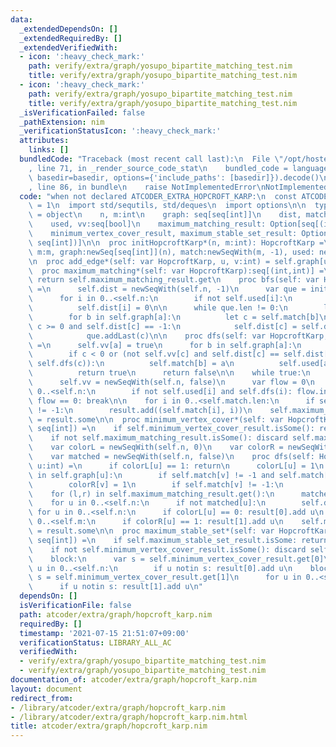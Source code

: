```yaml
---
data:
  _extendedDependsOn: []
  _extendedRequiredBy: []
  _extendedVerifiedWith:
  - icon: ':heavy_check_mark:'
    path: verify/extra/graph/yosupo_bipartite_matching_test.nim
    title: verify/extra/graph/yosupo_bipartite_matching_test.nim
  - icon: ':heavy_check_mark:'
    path: verify/extra/graph/yosupo_bipartite_matching_test.nim
    title: verify/extra/graph/yosupo_bipartite_matching_test.nim
  _isVerificationFailed: false
  _pathExtension: nim
  _verificationStatusIcon: ':heavy_check_mark:'
  attributes:
    links: []
  bundledCode: "Traceback (most recent call last):\n  File \"/opt/hostedtoolcache/Python/3.10.5/x64/lib/python3.10/site-packages/onlinejudge_verify/documentation/build.py\"\
    , line 71, in _render_source_code_stat\n    bundled_code = language.bundle(stat.path,\
    \ basedir=basedir, options={'include_paths': [basedir]}).decode()\n  File \"/opt/hostedtoolcache/Python/3.10.5/x64/lib/python3.10/site-packages/onlinejudge_verify/languages/nim.py\"\
    , line 86, in bundle\n    raise NotImplementedError\nNotImplementedError\n"
  code: "when not declared ATCODER_EXTRA_HOPCROFT_KARP:\n  const ATCODER_EXTRA_HOPCROFT_KARP*\
    \ = 1\n  import std/sequtils, std/deques\n  import options\n\n  type HopcroftKarp*\
    \ = object\n    n, m:int\n    graph: seq[seq[int]]\n    dist, match: seq[int]\n\
    \    used, vv:seq[bool]\n    maximum_matching_result: Option[seq[(int, int)]]\n\
    \    minimum_vertex_cover_result, maximum_stable_set_result: Option[(seq[int],\
    \ seq[int])]\n\n  proc initHopcroftKarp*(n, m:int): HopcroftKarp =\n    HopcroftKarp(n:n,\
    \ m:m, graph:newSeq[seq[int]](n), match:newSeqWith(m, -1), used: newSeq[bool](n))\n\
    \n  proc add_edge*(self: var HopcroftKarp, u, v:int) = self.graph[u].add(v)\n\n\
    \  proc maximum_matching*(self: var HopcroftKarp):seq[(int,int)] =\n    if self.maximum_matching_result.isSome:\
    \ return self.maximum_matching_result.get\n    proc bfs(self: var HopcroftKarp)\
    \ =\n      self.dist = newSeqWith(self.n, -1)\n      var que = initDeque[int]()\n\
    \      for i in 0..<self.n:\n        if not self.used[i]:\n          que.addLast(i)\n\
    \          self.dist[i] = 0\n\n      while que.len != 0:\n        let a = que.popFirst()\n\
    \        for b in self.graph[a]:\n          let c = self.match[b]\n          if\
    \ c >= 0 and self.dist[c] == -1:\n            self.dist[c] = self.dist[a] + 1\n\
    \            que.addLast(c)\n\n    proc dfs(self: var HopcroftKarp, a:int):bool\
    \ =\n      self.vv[a] = true\n      for b in self.graph[a]:\n        let c = self.match[b]\n\
    \        if c < 0 or (not self.vv[c] and self.dist[c] == self.dist[a] + 1 and\
    \ self.dfs(c)):\n          self.match[b] = a\n          self.used[a] = true\n\
    \          return true\n      return false\n\n    while true:\n      self.bfs()\n\
    \      self.vv = newSeqWith(self.n, false)\n      var flow = 0\n      for i in\
    \ 0..<self.n:\n        if not self.used[i] and self.dfs(i): flow.inc\n      if\
    \ flow == 0: break\n\n    for i in 0..<self.match.len:\n      if self.match[i]\
    \ != -1:\n        result.add((self.match[i], i))\n    self.maximum_matching_result\
    \ = result.some\n\n  proc minimum_vertex_cover*(self: var HopcroftKarp):(seq[int],\
    \ seq[int]) =\n    if self.minimum_vertex_cover_result.isSome(): return self.minimum_vertex_cover_result.get\n\
    \    if not self.maximum_matching_result.isSome(): discard self.maximum_matching()\n\
    \    var colorL = newSeqWith(self.n, 0)\n    var colorR = newSeqWith(self.m, 0)\n\
    \    var matched = newSeqWith(self.n, false)\n    proc dfs(self: HopcroftKarp,\
    \ u:int) =\n      if colorL[u] == 1: return\n      colorL[u] = 1\n      for v\
    \ in self.graph[u]:\n        if self.match[v] != -1 and self.match[v] == u: continue\n\
    \        colorR[v] = 1\n        if self.match[v] != -1:\n          self.dfs(self.match[v])\n\
    \    for (l,r) in self.maximum_matching_result.get():\n      matched[l] = true\n\
    \    for u in 0..<self.n:\n      if not matched[u]:\n        self.dfs(u)\n   \
    \ for u in 0..<self.n:\n      if colorL[u] == 0: result[0].add u\n    for u in\
    \ 0..<self.m:\n      if colorR[u] == 1: result[1].add u\n    self.minimum_vertex_cover_result\
    \ = result.some\n\n  proc maximum_stable_set*(self: var HopcroftKarp):(seq[int],\
    \ seq[int]) =\n    if self.maximum_stable_set_result.isSome: return self.maximum_stable_set_result.get\n\
    \    if not self.minimum_vertex_cover_result.isSome(): discard self.minimum_vertex_cover()\n\
    \    block:\n      var s = self.minimum_vertex_cover_result.get[0]\n      for\
    \ u in 0..<self.n:\n        if u notin s: result[0].add u\n    block:\n      var\
    \ s = self.minimum_vertex_cover_result.get[1]\n      for u in 0..<self.m:\n  \
    \      if u notin s: result[1].add u\n"
  dependsOn: []
  isVerificationFile: false
  path: atcoder/extra/graph/hopcroft_karp.nim
  requiredBy: []
  timestamp: '2021-07-15 21:51:07+09:00'
  verificationStatus: LIBRARY_ALL_AC
  verifiedWith:
  - verify/extra/graph/yosupo_bipartite_matching_test.nim
  - verify/extra/graph/yosupo_bipartite_matching_test.nim
documentation_of: atcoder/extra/graph/hopcroft_karp.nim
layout: document
redirect_from:
- /library/atcoder/extra/graph/hopcroft_karp.nim
- /library/atcoder/extra/graph/hopcroft_karp.nim.html
title: atcoder/extra/graph/hopcroft_karp.nim
---
```

